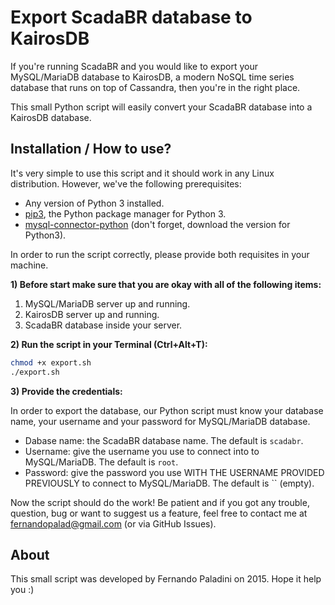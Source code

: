 Export ScadaBR database to KairosDB
=======================

If you're running ScadaBR and you would like to export your MySQL/MariaDB database to KairosDB, a modern NoSQL time series database that runs on top of Cassandra, then you're in the right place.

This small Python script will easily convert your ScadaBR database into a KairosDB database.

Installation / How to use? 
---------------

It's very simple to use this script and it should work in any Linux distribution. However, we've the following prerequisites: 

* Any version of Python 3 installed.
* [pip3](http://pip.readthedocs.org/en/stable/), the Python package manager for Python 3.
* [mysql-connector-python](https://dev.mysql.com/downloads/connector/python/) (don't forget, download the version for Python3).

In order to run the script correctly, please provide both requisites in your machine.

**1) Before start make sure that you are okay with all of the following items:**

1. MySQL/MariaDB server up and running.
2. KairosDB server up and running.
3. ScadaBR database inside your server.

**2) Run the script in your Terminal (Ctrl+Alt+T):**

```sh
chmod +x export.sh
./export.sh
```

**3) Provide the credentials:**

In order to export the database, our Python script must know your database name, your username and your password for MySQL/MariaDB database.  

- Dabase name: the ScadaBR database name. The default is `scadabr`.
- Username: give the username you use to connect into to MySQL/MariaDB. The default is `root`.
- Password: give the password you use WITH THE USERNAME PROVIDED PREVIOUSLY to connect to MySQL/MariaDB. The default is `` (empty).

Now the script should do the work! Be patient and if you got any trouble, question, bug or want to suggest us a feature, feel free to contact me at fernandopalad@gmail.com (or via GitHub Issues).

About
--------------

This small script was developed by Fernando Paladini on 2015. Hope it help you :) 
